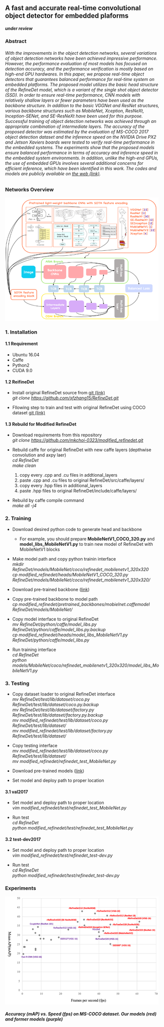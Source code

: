 ## A fast and accurate real-time convolutional object detector for embedded plaforms

##### under review

### Abstract
###### With the improvements in the object detection networks, several variations of object detection networks have been achieved impressive performance. However, the performance evaluation of most models has focused on detection accuracy, and the performance verification is mostly based on high-end GPU hardwares. In this paper, we propose real-time object detectors that guarantees balanced performance for real-time system on embedded platforms. The proposed model utilizes the basic head structure of the RefineDet model, which is a variant of the single shot object detector (SSD). In order to ensure real-time performance, CNN models with relatively shallow layers or fewer parameters have been used as the backbone structure. In addition to the basic VGGNet and ResNet structures, various backbone structures such as MobileNet, Xception, ResNeXt, Inception-SENet, and SE-ResNeXt have been used for this purpose. Successful training of object detection networks was achieved through an appropriate combination of intermediate layers. The accuracy of the proposed detector was estimated by the evaluation of MS-COCO 2017 object detection dataset and the inference speed on the NVIDIA Drive PX2 and Jetson Xaviers boards were tested to verify real-time performance in the embedded systems. The experiments show that the proposed models ensure balanced performance in terms of accuracy and inference speed in the embedded system environments. In addition, unlike the high-end GPUs, the use of embedded GPUs involves several additional concerns for efficient inference, which have been identified in this work. The codes and models are publicly available on [the web (link)](https://github.com/mkchoi-0323/modified_refinedet/).

### Networks Overview
<img src="./imgs/figure2.png" width="500" height="400">

### 1. Installation
#### 1.1 Requirement
- Ubuntu 16.04
- Caffe
- Python2
- CUDA 9.0

#### 1.2 ReifineDet
- Install original RefineDet source from [git (link)](https://github.com/sfzhang15/RefineDet)  
  _git clone https://github.com/sfzhang15/RefineDet.git_
  
- Fllowing step to train and test with original RefineDet using COCO dataset [git (link)](http://cocodataset.org/#home)

#### 1.3 Rebuild for Modified RefineDet
- Download requirements from this repository  
  _git clone https://github.com/mkchoi-0323/modified_refinedet.git_

- Rebuild caffe for original RefineDet with new caffe layers (depthwise convolution and axpy laer)  
  _cd RefineDet_  
  _make clean_  
  1. copy every .cpp and .cu files in addtional_layers  
  2. paste .cpp and .cu files to original RefineDet/src/caffe/layers/  
  3. copy every .hpp files in additional_layers  
  4. paste .hpp files to original RefineDet/include/caffe/layers/  

- Rebuild by caffe compile command  
  _make all -j4_

### 2. Training
- Download desired python code to generate head and backbone  
  * For example, you should prepare **MobileNetV1_COCO_320.py** and **model_libs_MobileNetV1.py** to train new model of RefineDet with MobileNetV1 blocks

- Make model path and copy python trainin interface  
  _mkdir RefineDet/models/MobileNet/coco/refinedet_mobilenetv1_320x320_  
  _cp modified_refinedet/heads/MobileNetV1_COCO_320.py RefineDet/models/MobileNet/coco/refinedet_mobilenetv1_320x320/_

- Download pre-trained backbone ([link](https://drive.google.com/drive/folders/1yMk-NwEisESKt6c8emIvmi1SCYFI0VbJ?usp=sharing))

- Copy pre-trained backbone to model path  
  _cp modified_refinedet/pretrained_backbones/mobielnet.caffemodel RefineDet/models/MobileNet/_

- Copy model interface to original RefineDet  
  _mv RefineDet/python/caffe/model_libs.py RefineDet/python/caffe/model_libs.py.backup_   
  _cp modified_refinedet/heads/model_libs_MobileNetV1.py RefineDet/python/caffe/model_libs.py_  
  
- Run training interface  
  _cd RefineDet_  
  _python models/MobileNet/coco/refinedet_mobilenetv1_320x320/model_libs_MobileNetV1.py_  

### 3. Testing
- Copy dataset loader to original RefineDet interface  
  _mv RefineDet/test/lib/dataset/coco.py RefineDet/test/lib/dataset/coco.py.backup_  
  _mv RefineDet/test/lib/dataset/factory.py RefineDet/test/lib/dataset/factory.py.backup_  
  _mv modified_refinedet/test/lib/dataset/coco.py RefineDet/test/lib/dataset/_  
  _mv modified_refinedet/test/lib/dataset/factory.py RefineDet/test/lib/dataset/_  
  
- Copy testing interface  
  _mv modified_refinedet/test/lib/dataset/coco.py RefineDet/test/lib/dataset/_  
  _mv modified_refinedet/refinedet_test_MobileNet.py_  

- Download pre-trained models ([link](https://drive.google.com/open?id=1NrC9p4R-z4HmN29A13boo_srfgwfmLah))

- Set model and deploy path to proper location

#### 3.1 val2017
- Set model and deploy path to proper location  
  _vim modified_refinedet/test/refinedet_test_MobileNet.py_

- Run test  
  _cd RefineDet_  
  _python modified_refinedet/test/refinedet_test_MobileNet.py_

#### 3.2 test-dev2017
- Set model and deploy path to proper location  
  _vim modified_refinedet/test/refinedet_test-dev.py_
  
- Run test  
  _cd RefineDet_  
  _python modified_refinedet/test/refinedet_test-dev.py_
  
### Experiments
<img src="./imgs/figure1.png" width="500" height="350"> 

##### Accuracy (mAP) vs. Speed (fps) on MS-COCO dataset. Our models (red) and former models (purple)
